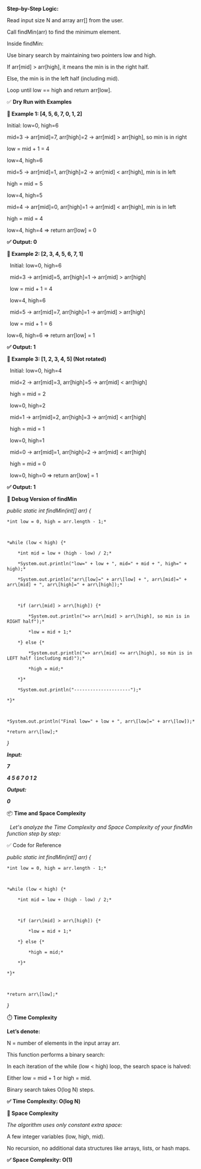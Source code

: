 **Step-by-Step Logic:**



Read input size N and array arr\[] from the user.



Call findMin(arr) to find the minimum element.



Inside findMin:



Use binary search by maintaining two pointers low and high.



If arr\[mid] > arr\[high], it means the min is in the right half.



Else, the min is in the left half (including mid).



Loop until low == high and return arr\[low].



✅ **Dry Run with Examples**

**🧪 Example 1: \[4, 5, 6, 7, 0, 1, 2]**



Initial: low=0, high=6

mid=3 -> arr\[mid]=7, arr\[high]=2 -> arr\[mid] > arr\[high], so min is in right

low = mid + 1 = 4



low=4, high=6

mid=5 -> arr\[mid]=1, arr\[high]=2 -> arr\[mid] < arr\[high], min is in left

high = mid = 5



low=4, high=5

mid=4 -> arr\[mid]=0, arr\[high]=1 -> arr\[mid] < arr\[high], min is in left

high = mid = 4



low=4, high=4 => return arr\[low] = 0



**✅ Output: 0**



**🧪 Example 2: \[2, 3, 4, 5, 6, 7, 1]**

&nbsp;	Initial: low=0, high=6

&nbsp;	mid=3 -> arr\[mid]=5, arr\[high]=1 -> arr\[mid] > arr\[high]

&nbsp;	low = mid + 1 = 4



&nbsp;	low=4, high=6

&nbsp;	mid=5 -> arr\[mid]=7, arr\[high]=1 -> arr\[mid] > arr\[high]

&nbsp;	low = mid + 1 = 6



low=6, high=6 => return arr\[low] = 1

**✅ Output: 1**



**🧪 Example 3: \[1, 2, 3, 4, 5] (Not rotated)**

&nbsp;	Initial: low=0, high=4

&nbsp;	mid=2 -> arr\[mid]=3, arr\[high]=5 -> arr\[mid] < arr\[high]

&nbsp;	high = mid = 2



&nbsp;	low=0, high=2

&nbsp;	mid=1 -> arr\[mid]=2, arr\[high]=3 -> arr\[mid] < arr\[high]

&nbsp;	high = mid = 1



&nbsp;	low=0, high=1

&nbsp;	mid=0 -> arr\[mid]=1, arr\[high]=2 -> arr\[mid] < arr\[high]

&nbsp;	high = mid = 0



&nbsp;	low=0, high=0 => return arr\[low] = 1

**✅ Output: 1**





**🐞 Debug Version of findMin**

*public static int findMin(int\[] arr) {*

    *int low = 0, high = arr.length - 1;*



    *while (low < high) {*

        *int mid = low + (high - low) / 2;*

        *System.out.println("low=" + low + ", mid=" + mid + ", high=" + high);*

        *System.out.println("arr\[low]=" + arr\[low] + ", arr\[mid]=" + arr\[mid] + ", arr\[high]=" + arr\[high]);*



        *if (arr\[mid] > arr\[high]) {*

            *System.out.println("=> arr\[mid] > arr\[high], so min is in RIGHT half");*

            *low = mid + 1;*

        *} else {*

            *System.out.println("=> arr\[mid] <= arr\[high], so min is in LEFT half (including mid)");*

            *high = mid;*

        *}*

        *System.out.println("---------------------");*

    *}*



    *System.out.println("Final low=" + low + ", arr\[low]=" + arr\[low]);*

    *return arr\[low];*

*}*



***Input:***

***7***

***4 5 6 7 0 1 2***



***Output:***

***0***

📦 **Time and Space Complexity**

&nbsp;  *Let's analyze the Time Complexity and Space Complexity of your findMin function step by step:*



✅ Code for Reference

*public static int findMin(int\[] arr) {*

    *int low = 0, high = arr.length - 1;*



    *while (low < high) {*

        *int mid = low + (high - low) / 2;*



        *if (arr\[mid] > arr\[high]) {*

            *low = mid + 1;*

        *} else {*

            *high = mid;*

        *}*

    *}*



    *return arr\[low];*

*}*

⏱️ **Time Complexity**

**Let’s denote:**



N = number of elements in the input array arr.



This function performs a binary search:



In each iteration of the while (low < high) loop, the search space is halved:



Either low = mid + 1 or high = mid.



Binary search takes O(log N) steps.



**✅ Time Complexity: O(log N)**



**💾 Space Complexity**

*The algorithm uses only constant extra space:*



A few integer variables (low, high, mid).



No recursion, no additional data structures like arrays, lists, or hash maps.



**✅ Space Complexity: O(1)**





